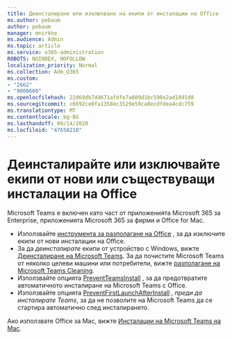 ```yaml
---
title: Деинсталиране или изключване на екипи от инсталации на Office
ms.author: pebaum
author: pebaum
manager: mnirkhe
ms.audience: Admin
ms.topic: article
ms.service: o365-administration
ROBOTS: NOINDEX, NOFOLLOW
localization_priority: Normal
ms.collection: Adm_O365
ms.custom:
- "2662"
- "9000660"
ms.openlocfilehash: 22d69db749671afdfe7a809d1bc598e2ad1891d8
ms.sourcegitcommit: c6692ce0fa1358ec3529e59ca0ecdfdea4cdc759
ms.translationtype: MT
ms.contentlocale: bg-BG
ms.lasthandoff: 09/14/2020
ms.locfileid: "47658210"
---
```

# <a name="uninstall-or-exclude-teams-from-new-or-existing-office-installations"></a>Деинсталирайте или изключвайте екипи от нови или съществуващи инсталации на Office

Microsoft Teams е включен като част от приложенията Microsoft 365 за Enterprise, приложенията Microsoft 365 за фирми и Office for Mac.

- Използвайте [инструмента за разполагане на Office](https://docs.microsoft.com/deployoffice/teams-install#how-to-exclude-microsoft-teams-from-new-installations-of-microsoft-365-apps) , за да изключите екипи от нови инсталации на Office.
- За да *деинсталирате* екипи от устройство с Windows, вижте [Деинсталиране на Microsoft Teams](https://support.office.com/article/3b159754-3c26-4952-abe7-57d27f5f4c81). За да почистите Microsoft Teams от няколко целеви машини или потребители, вижте [разполагане на Microsoft Teams Cleaning](https://docs.microsoft.com/microsoftteams/scripts/powershell-script-teams-deployment-clean-up).
- Използвайте опцията [PreventTeamsInstall](https://docs.microsoft.com/deployoffice/teams-install#use-group-policy-to-control-the-installation-of-microsoft-teams
) , за да предотвратите автоматичното инсталиране на Microsoft Teams с Office.
- Използвайте опцията [PreventFirstLaunchAfterInstall](https://docs.microsoft.com/deployoffice/teams-install#use-group-policy-to-prevent-microsoft-teams-from-starting-automatically-after-installation) , *преди да инсталирате Teams*, за да не позволите на Microsoft Teams да се стартира автоматично след инсталирането.

Ако използвате Office за Mac, вижте [Инсталации на Microsoft Teams на Mac](https://docs.microsoft.com/deployoffice/teams-install#microsoft-teams-installations-on-a-mac).